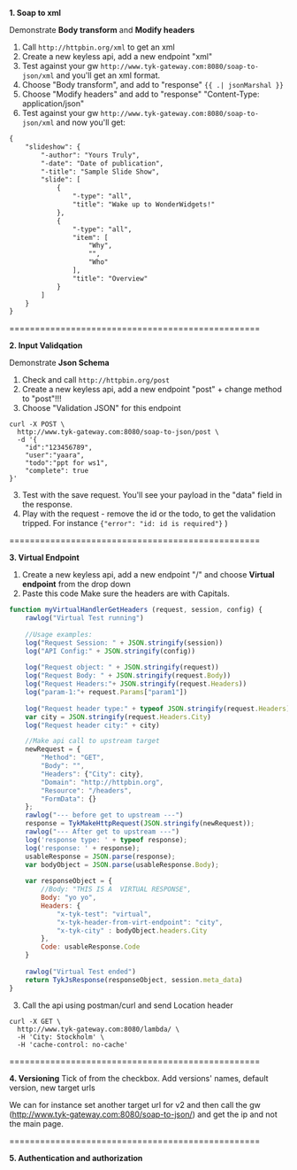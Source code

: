 
**1. Soap to xml**

Demonstrate **Body transform** and **Modify headers**
1. Call `http://httpbin.org/xml` to get an xml
2. Create a new keyless api, add a new endpoint "xml"
3. Test against your gw `http://www.tyk-gateway.com:8080/soap-to-json/xml` and you'll get an xml format.
4. Choose "Body transform", and add to "response" `{{ .| jsonMarshal }}`
5. Choose "Modify headers" and add to "response" "Content-Type: application/json"
6. Test against your gw `http://www.tyk-gateway.com:8080/soap-to-json/xml` and now you'll get:
```xml
{
    "slideshow": {
        "-author": "Yours Truly",
        "-date": "Date of publication",
        "-title": "Sample Slide Show",
        "slide": [
            {
                "-type": "all",
                "title": "Wake up to WonderWidgets!"
            },
            {
                "-type": "all",
                "item": [
                    "Why",
                    "",
                    "Who"
                ],
                "title": "Overview"
            }
        ]
    }
}
```
=================================================

**2. Input Validqation**

Demonstrate **Json Schema** 
1. Check and call `http://httpbin.org/post` 
2. Create a new keyless api, add a new endpoint "post" + change method to "post"!!!
2. Choose "Validation JSON" for this endpoint
```curl
curl -X POST \
  http://www.tyk-gateway.com:8080/soap-to-json/post \
  -d '{
	"id":"123456789",
	"user":"yaara",
	"todo":"ppt for ws1",
	"complete": true
}'
```
3. Test with the save request. You'll see your payload in the "data" field in the response.
4. Play with the request - remove the id or the todo, to get the validation tripped. For instance `{"error": "id: id is required"}` )

=================================================

**3. Virtual Endpoint**

1. Create a new keyless api, add a new endpoint "/" and choose **Virtual endpoint** from the drop down
2. Paste this code 
Make sure the headers are with Capitals.
```javascript
function myVirtualHandlerGetHeaders (request, session, config) {
    rawlog("Virtual Test running")
    
    //Usage examples:
    log("Request Session: " + JSON.stringify(session))
    log("API Config:" + JSON.stringify(config))
 
    log("Request object: " + JSON.stringify(request))   
    log("Request Body: " + JSON.stringify(request.Body))
    log("Request Headers:"+ JSON.stringify(request.Headers))
    log("param-1:"+ request.Params["param1"])
    
    log("Request header type:" + typeof JSON.stringify(request.Headers))
    var city = JSON.stringify(request.Headers.City)
    log("Request header city:" + city)

    //Make api call to upstream target
    newRequest = {
        "Method": "GET",
        "Body": "",
        "Headers": {"City": city},
        "Domain": "http://httpbin.org",
        "Resource": "/headers",
        "FormData": {}
    };
    rawlog("--- before get to upstream ---")
    response = TykMakeHttpRequest(JSON.stringify(newRequest));
    rawlog("--- After get to upstream ---")
    log('response type: ' + typeof response);
    log('response: ' + response);
    usableResponse = JSON.parse(response);
    var bodyObject = JSON.parse(usableResponse.Body);
    
    var responseObject = {
        //Body: "THIS IS A  VIRTUAL RESPONSE",
        Body: "yo yo",
        Headers: {
            "x-tyk-test": "virtual",
            "x-tyk-header-from-virt-endpoint": "city",
            "x-tyk-city" : bodyObject.headers.City
        },
        Code: usableResponse.Code
    }
    
    rawlog("Virtual Test ended")
    return TykJsResponse(responseObject, session.meta_data)   
}
```

3. Call the api using postman/curl and send Location header
```curl
curl -X GET \
  http://www.tyk-gateway.com:8080/lambda/ \
  -H 'City: Stockholm' \
  -H 'cache-control: no-cache'
  ```

=================================================

**4. Versioning**
Tick of from the checkbox.
Add versions' names, default version, new target urls

We can for instance set another target url for v2 and then call the gw (http://www.tyk-gateway.com:8080/soap-to-json/) and get the ip and not the main page.

=================================================

**5. Authentication and authorization**
